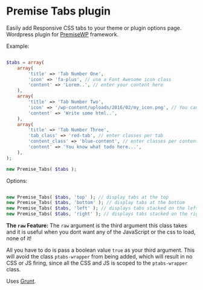 # Premise Tabs plugin

Easily add Responsive CSS tabs to your theme or plugin options page.
Wordpress plugin for [PremiseWP](https://github.com/PremiseWP/Premise-WP) framework.

Example:

```php

$tabs = array(
	array(
		'title' => 'Tab Number One', 
		'icon' => 'fa-plus', // use a Font Awesome icon class
		'content' => 'Lorem..', // enter your content here
	),
	array(
		'title' => 'Tab Number Two', 
		'icon' => '/wp-content/uploads/2016/02/my_icon.png', // You can also pass an img url
		'content' => 'Write some html..',
	),
	array(
		'title' => 'Tab Number Three', 
		'tab_class' => 'red-tab', // enter classes per tab
		'content_class' => 'blue-content', // enter classes per content section
		'content' => 'You know what todo here...',
	),
);

new Premise_Tabs( $tabs );

```

Options:

```php

new Premise_Tabs( $tabs, 'top' ); // display tabs at the top
new Premise_Tabs( $tabs, 'bottom' ); // display tabs at the bottom
new Premise_Tabs( $tabs, 'left' ); // displays tabs stacked on the left
new Premise_Tabs( $tabs, 'right' ); // displays tabs stacked on the right

```  

**The `raw` Feature:** The `raw` argument is the third argument this class takes and it is useful when
you dont want any of the JavaScript or the css to load, none of it!  

All you have to do is pass a boolean value `true` as your third argument. This will avoid the class
`ptabs-wrapper` from being added, which will result in no CSS or JS firing, since all the CSS and JS is
scoped to the `ptabs-wrapper` class.

Uses [Grunt](http://gruntjs.com/getting-started).